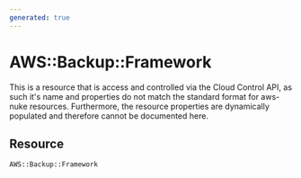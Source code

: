 ```yaml
---
generated: true
---
```


# AWS::Backup::Framework
This is a resource that is access and controlled via the Cloud Control API, as such it's name
and properties do not match the standard format for aws-nuke resources. Furthermore, the resource properties are
dynamically populated and therefore cannot be documented here.

## Resource

```text
AWS::Backup::Framework
```



